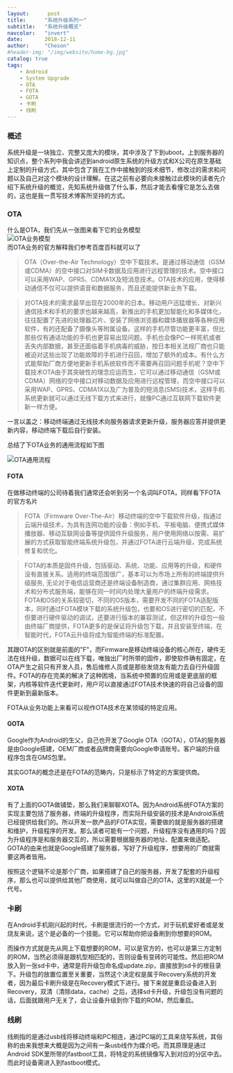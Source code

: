 ```yaml
---
layout:      post
title:      "系统升级系列一"
subtitle:   "系统升级概览"
navcolor:   "invert"
date:       2018-12-11
author:     "Cheson"
#header-img: "/img/website/home-bg.jpg"
catalog: true
tags:
    - Android
    - System Upgrade
    - OTA
    - FOTA
    - GOTA
    - 卡刷
    - 线刷
---
```

### 概述
系统升级是一块独立、完整又庞大的模块，其中涉及了下到uboot，上到服务器的知识点，整个系列中我会讲述到android原生系统的升级方式和X公司在原生基础上定制的升级方式，其中包含了我在工作中接触到的技术细节，修改过的需求和问题以及自己对这个模块的设计理解。在这之前有必要向未接触过此模块的读者先介绍下系统升级的概览，先知系统升级做了什么事，然后才能去看懂它是怎么去做的，这也是我一贯写技术博客所坚持的方式。  
### OTA
什么是OTA，我们先从一张图来看下它的业务模型  
![OTA业务模型](https://chendongqi.github.io/blog/img/2018-12-07-system_upgrade/OTA-Model.png)  
而OTA业务的官方解释我们参考百度百科就可以了

>OTA（Over-the-Air Technology）空中下载技术。是通过移动通信（GSM或CDMA）的空中接口对SIM卡数据及应用进行远程管理的技术。空中接口可以采用WAP、GPRS、CDMA1X及短消息技术。OTA技术的应用，使得移动通信不仅可以提供语音和数据服务，而且还能提供新业务下载。  

>对OTA技术的需求最早出现在2000年的日本。移动用户迅猛增长、对新兴通信技术和手机的要求也越来越高，新推出的手机更加智能化和多媒体化，往往配置了先进的处理器芯片、安装了网络浏览器和媒体播放器等各种应用软件，有的还配备了摄像头等附属设备。这样的手机尽管功能更丰富，但比那些仅有通话功能的手机也更容易出现问题。手机也会像PC一样死机或者丢失内部数据，甚至还面临着手机病毒的威胁，按日本相关法规厂商也只能被迫对这些出现了功能故障的手机进行召回，增加了额外的成本。有什么方式能帮助厂商方便地更新手机系统软件而不需要再召回问题手机呢？空中下载技术OTA由于其突破性的理念应运而生，它可以通过移动通信（GSM或CDMA）网络的空中接口对移动数据及应用进行远程管理，而空中接口可以采用WAP、GPRS、CDMA1X以及广为普及的短消息(SMS)技术，这样手机系统更新就可以通过无线下载方式来进行，就像PC通过互联网下载软件更新一样方便。

一言以盖之：移动终端通过无线技术向服务器请求更新升级，服务器应答并提供更新内容，移动终端下载后自行安装。  

总结了下OTA业务的通用流程如下图  

![OTA通用流程](https://chendongqi.github.io/blog/img/2018-12-07-system_upgrade/OTA-Flow.jpg)  

#### FOTA

在做移动终端的公司待着我们通常还会听到另一个名词叫FOTA，同样看下FOTA的官方名片  

>FOTA（Firmware Over-The-Air）移动终端的空中下载软件升级，指通过云端升级技术，为具有连网功能的设备：例如手机、平板电脑、便携式媒体播放器、移动互联网设备等提供固件升级服务，用户使用网络以按需、易扩展的方式获取智能终端系统升级包，并通过FOTA进行云端升级，完成系统修复和优化。    

> FOTA的本质是固件升级，包括驱动、系统、功能、应用等的升级，和硬件没有直接关系。适用的终端范围很广，基本可以为市场上所有的终端提供升级服务, 无论对于电信运营商还是终端设备制造商，通过集群应用、网格技术和分布式服务端，能够在同一时间内处理大量用户的终端升级需求。FOTA和OS的关系较密切，不同的OS版本，需要开发不同的FOTA适配版本，同时通过FOTA模块下载的系统升级包，也要和OS进行密切的匹配，不但要进行硬件驱动的调试，还要进行版本的兼容测试，但这样的升级包一般由终端厂商提供，FOTA更多的是保证将升级包下载，并且安装至终端，在智能时代，FOTA云升级将成为智能终端的标准配置。   

其跟OTA的区别就是前面的"F"，而Firmware是移动终端设备的核心所在，硬件无法在线升级，数据可以在线下载，唯独出厂时所带的固件，即使软件确有固定，在OTA产生之前只有开发人员，售后维修人员或是那些发烧友有能力去自行升级固件。FOTA的存在完美的解决了这种困境，当系统中预置的应用或是更底层的框架，内核等软件迭代更新时，用户可以直接通过FOTA技术快速的将自己设备的固件更新到最新版本。  

FOTA从业务功能上来看可以视作OTA技术在某领域的特定应用。  

#### GOTA

Google作为Android的生父，自己也开发了Google OTA（GOTA），OTA的服务器是由Google搭建，OEM厂商或者品牌商需要向Google申请账号。客户端的升级程序包含在GMS包里。

其实GOTA的概念还是在FOTA的范畴内，只是标示了特定的方案提供商。  

#### XOTA

有了上面的GOTA做铺垫，那么我们来聊聊XOTA。因为Android系统FOTA方案的实现主要包括了服务器，终端的升级程序，而实际升级安装的技术是Android系统已经提供给我们的。所以开发一款产品的FOTA实现，需要做的就是服务器的搭建和维护，升级程序的开发。那么读者可能有一个问题，升级程序没有通用的吗？因为升级程序是和服务器交互的，所以需要根据服务器的地址、配置来做适配。GOTA的由来也就是Google搭建了服务器，写好了升级程序，想要用的厂商就需要这两者皆用。  

按照这个逻辑不论是那个厂商，如果搭建了自己的服务器，开发了配套的升级程序，那么也可以提供给其他厂商使用，就可以叫做自己的OTA，这里的X就是一个代号。  

### 卡刷

在Android手机刚兴起的时代，卡刷是很流行的一个方式，对于玩机爱好者或是发烧友来说，这个是必备的一个技能。它可以帮助你把设备刷到你想要的ROM。

而操作方式就是先从网上下载想要的ROM，可以是官方的，也可以是第三方定制的ROM，当然必须得是跟机型相匹配的，否则设备有变砖的可能性。然后把ROM放入到一张sd卡中，通常是将升级包命名成update.zip，直接放到sd卡的根目录下。升级包的放置位置至关重要，当然这个决定权是属于Recovery系统的开发者，因为最后卡刷升级是在Recovery模式下进行。接下来就是重启设备进入到Recovery，双清（清除data，cache）之后，选择sd卡升级，升级包没有问题的话，后面就跟用户无关了，会让设备升级到你下载的ROM，然后重启。

### 线刷

线刷指的是通过usb线将移动终端和PC相连，通过PC端的工具来烧写系统，其俗称的由来我想来大概是因为之间有一条usb线作为媒介吧。而其原理是通过Android SDK里所带的fastboot工具，将特定的系统镜像写入到对应的分区中去。而此时设备需进入到fastboot模式。